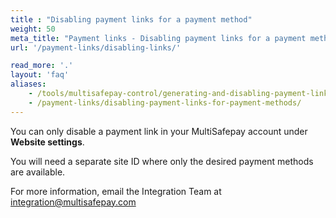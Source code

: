 ```yaml
---
title : "Disabling payment links for a payment method"
weight: 50
meta_title: "Payment links - Disabling payment links for a payment method - MultiSafepay Docs"
url: '/payment-links/disabling-links/'

read_more: '.'
layout: 'faq'
aliases:
    - /tools/multisafepay-control/generating-and-disabling-payment-links
    - /payment-links/disabling-payment-links-for-payment-methods/
---
```


You can only disable a payment link in your MultiSafepay account under **Website settings**. 

You will need a separate site ID where only the desired payment methods are available. 

For more information, email the Integration Team at <integration@multisafepay.com>